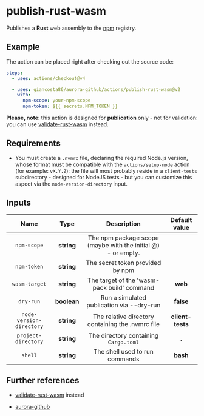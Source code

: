 # publish-rust-wasm

Publishes a **Rust** web assembly to the [npm](https://www.npmjs.com/) registry.

## Example

The action can be placed right after checking out the source code:

```yaml
steps:
  - uses: actions/checkout@v4

  - uses: giancosta86/aurora-github/actions/publish-rust-wasm@v2
    with:
      npm-scope: your-npm-scope
      npm-token: ${{ secrets.NPM_TOKEN }}
```

**Please, note**: this action is designed for **publication** only - not for validation: you can use [validate-rust-wasm](../validate-rust-wasm/README.md) instead.

## Requirements

- You must create a `.nvmrc` file, declaring the required Node.js version, whose format must be compatible with the `actions/setup-node` action (for example: `vX.Y.Z`): the file will most probably reside in a `client-tests` subdirectory - designed for NodeJS tests - but you can customize this aspect via the `node-version-directory` input.

## Inputs

|           Name           |    Type     |                         Description                          |  Default value   |
| :----------------------: | :---------: | :----------------------------------------------------------: | :--------------: |
|       `npm-scope`        | **string**  | The npm package scope (maybe with the initial @) - or empty. |                  |
|       `npm-token`        | **string**  |               The secret token provided by npm               |                  |
|      `wasm-target`       | **string**  |         The target of the 'wasm-pack build' command          |     **web**      |
|        `dry-run`         | **boolean** |          Run a simulated publication via --dry-run           |    **false**     |
| `node-version-directory` | **string**  |      The relative directory containing the .nvmrc file       | **client-tests** |
|   `project-directory`    | **string**  |            The directory containing `Cargo.toml`             |      **.**       |
|         `shell`          | **string**  |                The shell used to run commands                |     **bash**     |

## Further references

- [validate-rust-wasm](../validate-rust-wasm/README.md) instead

- [aurora-github](../../README.md)
